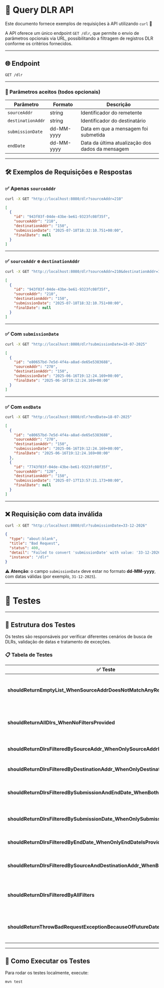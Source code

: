 # 📡 Query DLR API

Este documento fornece exemplos de requisições à API utilizando `curl` 🚀

A API oferece um único endpoint `GET /dlr`, que permite o envio de parâmetros opcionais via URL, possibilitando a filtragem de registros DLR conforme os critérios fornecidos.

---

## 🌐 Endpoint

```
GET /dlr
```

---

### 📝 Parâmetros aceitos (todos opcionais)

| Parâmetro         | Formato    | Descrição                                                        |
|-------------------|------------|------------------------------------------------------------------|
| `sourceAddr`      | string     | Identificador do remetente                                       |
| `destinationAddr` | string     | Identificador do destinatário                                    |
| `submissionDate`  | dd-MM-yyyy | Data em que a mensagem foi submetida                             |
| `endDate`         | dd-MM-yyyy | Data da última atualização dos dados da mensagem                 |

---

## 🛠️ Exemplos de Requisições e Respostas

### ✅ Apenas `sourceAddr`
```bash
curl -X GET "http://localhost:8080/dlr?sourceAddr=210"
```

```json
[
  {
    "id": "943f03f-04de-43be-be61-9323fc08f35f",
    "sourceAddr": "210",
    "destinationAddr": "150",
    "submissionDate": "2025-07-18T18:32:10.751+00:00",
    "finalDate": null
  }
]
```

---

### ✅ `sourceAddr` e `destinationAddr`
```bash
curl -X GET "http://localhost:8080/dlr?sourceAddr=210&destinationAddr=150"
```

```json
[
  {
    "id": "943f03f-04de-43be-be61-9323fc08f35f",
    "sourceAddr": "210",
    "destinationAddr": "150",
    "submissionDate": "2025-07-18T18:32:10.751+00:00",
    "finalDate": null
  }
]
```

---

### ✅ Com `submissionDate`
```bash
curl -X GET "http://localhost:8080/dlr?submissionDate=18-07-2025"
```

```json
[
  {
    "id": "e80657bd-7e5d-4f4a-a8ad-de65e5383688",
    "sourceAddr": "270",
    "destinationAddr": "150",
    "submissionDate": "2025-06-16T19:12:24.169+00:00",
    "finalDate": "2025-06-16T19:12:24.169+00:00"
  }
]
```

---

### ✅ Com `endDate`
```bash
curl -X GET "http://localhost:8080/dlr?endDate=18-07-2025"
```

```json
[
  {
    "id": "e80657bd-7e5d-4f4a-a8ad-de65e5383688",
    "sourceAddr": "270",
    "destinationAddr": "150",
    "submissionDate": "2025-06-16T19:12:24.169+00:00",
    "finalDate": "2025-06-16T19:12:24.169+00:00"
  },
  {
    "id": "7743f03f-04de-43be-be61-9323fc08f35f",
    "sourceAddr": "120",
    "destinationAddr": "150",
    "submissionDate": "2025-07-17T13:57:21.173+00:00",
    "finalDate": null
  }
]
```

---

## ❌ Requisição com data inválida

```bash
curl -X GET "http://localhost:8080/dlr?submissionDate=33-12-2026"
```

```json
{
  "type": "about:blank",
  "title": "Bad Request",
  "status": 400,
  "detail": "Failed to convert 'submissionDate' with value: '33-12-2026'",
  "instance": "/dlr"
}
```

⚠️ **Atenção**: o campo `submissionDate` deve estar no formato **dd-MM-yyyy**, com datas válidas (por exemplo, `31-12-2025`).

---

# 🧪 Testes

---

## 📂 Estrutura dos Testes

Os testes são responsáveis por verificar diferentes cenários de busca de DLRs, validação de datas e tratamento de exceções.

### 📋 Tabela de Testes

| ✅ Teste | 📝 Descrição |
|----------|-------------|
| **shouldReturnEmptyList_WhenSourceAddrDoesNotMatchAnyRecord** | Verifica se retorna lista vazia quando nenhum DLR é encontrado para o `SourceAddr`. |
| **shouldReturnAllDlrs_WhenNoFiltersProvided** | Garante que todos os DLRs são retornados quando nenhum filtro é aplicado. |
| **shouldReturnDlrsFilteredBySourceAddr_WhenOnlySourceAddrIsProvided** | Testa a filtragem de DLRs apenas pelo `SourceAddr`. |
| **shouldReturnDlrsFilteredByDestinationAddr_WhenOnlyDestinationAddrIsProvided** | Testa a filtragem de DLRs apenas pelo `DestinationAddr`. |
| **shouldReturnDlrsFilteredBySubmissionAndEndDate_WhenBothAreProvided** | Verifica busca de DLRs quando datas de submissão e final são informadas. |
| **shouldReturnDlrsFilteredBySubmissionDate_WhenOnlySubmissionDateIsProvided** | Testa busca quando apenas a data de submissão é passada. |
| **shouldReturnDlrsFilteredByEndDate_WhenOnlyEndDateIsProvided** | Testa busca quando apenas a data final é passada. |
| **shouldReturnDlrsFilteredBySourceAndDestinationAddr_WhenBothAreProvided** | Testa busca quando `SourceAddr` e `DestinationAddr` são informados juntos. |
| **shouldReturnDlrsFilteredByAllFilters** | Garante que todos os filtros combinados retornam os DLRs corretamente. |
| **shouldReturnThrowBadRequestExceptionBecauseOfFutureDate** | Valida se é lançada `BadRequestException` quando a data informada está no futuro. |

---

## 🚀 Como Executar os Testes

Para rodar os testes localmente, execute:

```bash
mvn test
